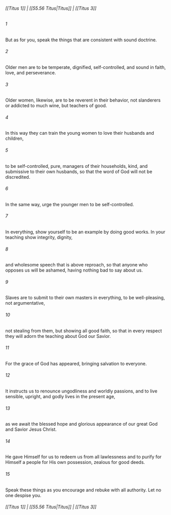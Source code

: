 
###### [[Titus 1]] | [[55.56 Titus|Titus]] | [[Titus 3]]

###### 1
But as for you, speak the things that are consistent with sound doctrine.
###### 2
Older men are to be temperate, dignified, self-controlled, and sound in faith, love, and perseverance.
###### 3
Older women, likewise, are to be reverent in their behavior, not slanderers or addicted to much wine, but teachers of good.
###### 4
In this way they can train the young women to love their husbands and children,
###### 5
to be self-controlled, pure, managers of their households, kind, and submissive to their own husbands, so that the word of God will not be discredited.
###### 6
In the same way, urge the younger men to be self-controlled.
###### 7
In everything, show yourself to be an example by doing good works. In your teaching show integrity, dignity,
###### 8
and wholesome speech that is above reproach, so that anyone who opposes us will be ashamed, having nothing bad to say about us.
###### 9
Slaves are to submit to their own masters in everything, to be well-pleasing, not argumentative,
###### 10
not stealing from them, but showing all good faith, so that in every respect they will adorn the teaching about God our Savior.
###### 11
For the grace of God has appeared, bringing salvation to everyone.
###### 12
It instructs us to renounce ungodliness and worldly passions, and to live sensible, upright, and godly lives in the present age,
###### 13
as we await the blessed hope and glorious appearance of our great God and Savior Jesus Christ.
###### 14
He gave Himself for us to redeem us from all lawlessness and to purify for Himself a people for His own possession, zealous for good deeds.
###### 15
Speak these things as you encourage and rebuke with all authority. Let no one despise you.

###### [[Titus 1]] | [[55.56 Titus|Titus]] | [[Titus 3]]
